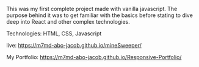 This was my first complete project made with vanilla javascript.
The purpose behind it was to get familiar with the basics before stating to dive deep into React and other complex technologies.

Technologies: HTML, CSS, Javascript 

live: https://m7md-abo-jacob.github.io/mineSweeper/ 

My Portfolio: https://m7md-abo-jacob.github.io/Responsive-Portfolio/
